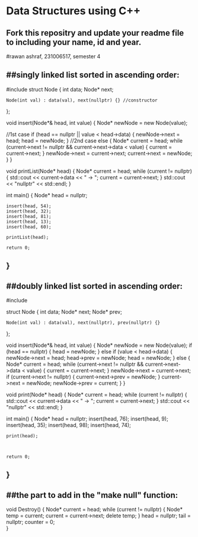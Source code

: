 # Data Structures using C++
## Fork this repositry and update your readme file to including your name, id and year.
#rawan ashraf, 231006517, semester 4

##singly linked list sorted in ascending order: 
------------------------------------------------
#include <iostream>
struct Node {
    int data;
    Node* next;

    Node(int val) : data(val), next(nullptr) {} //constructor
};

void insert(Node*& head, int value) {
    Node* newNode = new Node(value);

//1st case
    if (head == nullptr || value < head->data) {
        newNode->next = head;
        head = newNode;
    }
    //2nd case
    else {
        Node* current = head;
        while (current->next != nullptr && current->next->data < value) {
            current = current->next;
        }
        newNode->next = current->next;
        current->next = newNode;
    }
}

void printList(Node* head) {
    Node* current = head;
    while (current != nullptr) {
        std::cout << current->data << " -> ";
        current = current->next;
    }
    std::cout << "nullptr" << std::endl;
}

int main() {
    Node* head = nullptr; 

    insert(head, 54);
    insert(head, 32);
    insert(head, 81);
    insert(head, 13);
    insert(head, 60);

    printList(head);

    return 0;
}
------------------------------------------------------------------------------------------------
##doubly linked list sorted in ascending order:
-------------------------------------------------
#include <iostream>

struct Node {
    int data;
    Node* next;
    Node* prev;

    Node(int val) : data(val), next(nullptr), prev(nullptr) {}
};

void insert(Node*& head, int value) {
    Node* newNode = new Node(value);
    if (head == nullptr) {
        head = newNode;
    }
    else if (value < head->data) {
        newNode->next = head;
        head->prev = newNode;
        head = newNode;
    }
    else {
        Node* current = head;
        while (current->next != nullptr && current->next->data < value) {
            current = current->next;
        }
        newNode->next = current->next;
        if (current->next != nullptr) {
            current->next->prev = newNode;
        }
        current->next = newNode;
        newNode->prev = current;
    }
}

void print(Node* head) {
    Node* current = head;
    while (current != nullptr) {
        std::cout << current->data << " -> ";
        current = current->next;
    }
    std::cout << "nullptr" << std::endl;
}

int main() {
    Node* head = nullptr; 
    insert(head, 76);
    insert(head, 9);
    insert(head, 35);
    insert(head, 98);
    insert(head, 74);

    
    print(head);

    

    return 0;
}
---------------------------------------------------------------------------------------
##the part to add in the "make null" function:
-------------------------------------------------
void Destroy()
{
    Node* current = head; 
    while (current != nullptr) {
        Node* temp = current; 
        current = current->next; 
        delete temp; 
    }
    head = nullptr; 
    tail = nullptr; 
    counter = 0;    
}
